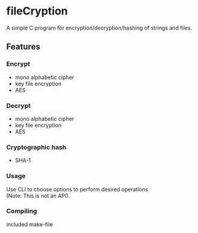 # fileCryption
A simple C program for encryption/decryption/hashing of strings and files.

## Features
### Encrypt<br>
* mono alphabetic cipher<br>
* key file encryption<br>
* AES
### Decrypt<br>
* mono alphabetic cipher<br>
* key file encryption<br>
* AES
### Cryptographic hash
* SHA-1

### Usage
Use CLI to choose options to perform desired operations<br>(Note: This is not an API).

### Compiling
included make-file
